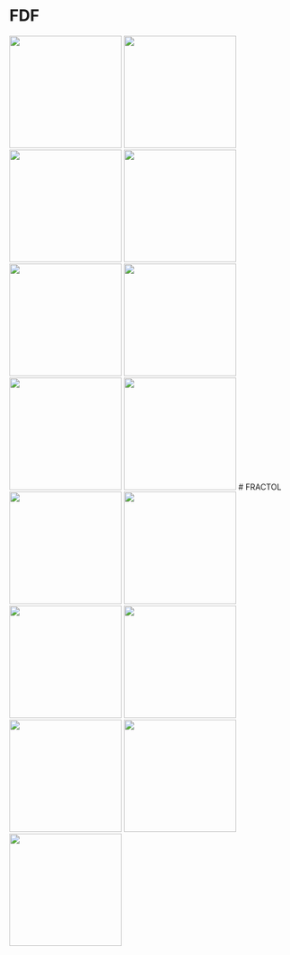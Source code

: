 # FDF
<img src="https://github.com/svelhinh/42_stages/blob/master/images/fdf/42.png" width="200">
<img src="https://github.com/svelhinh/42_stages/blob/master/images/fdf/europe.png" width="200">
<img src="https://github.com/svelhinh/42_stages/blob/master/images/fdf/joconde.png" width="200">
<img src="https://github.com/svelhinh/42_stages/blob/master/images/fdf/julia.png" width="200">
<img src="https://github.com/svelhinh/42_stages/blob/master/images/fdf/mandelbrot.png" width="200">
<img src="https://github.com/svelhinh/42_stages/blob/master/images/fdf/pylone.png" width="200">
<img src="https://github.com/svelhinh/42_stages/blob/master/images/fdf/pyramide.png" width="200">
<img src="https://github.com/svelhinh/42_stages/blob/master/images/fdf/sergio.png" width="200">
# FRACTOL
<img src="https://github.com/svelhinh/42_stages/blob/master/images/fractol/mandelbrot.png" width="200">
<img src="https://github.com/svelhinh/42_stages/blob/master/images/fractol/julia.png" width="200">
<img src="https://github.com/svelhinh/42_stages/blob/master/images/fractol/eye.png" width="200">
<img src="https://github.com/svelhinh/42_stages/blob/master/images/fractol/illuminati.png" width="200">
<img src="https://github.com/svelhinh/42_stages/blob/master/images/fractol/salad.png" width="200">
<img src="https://github.com/svelhinh/42_stages/blob/master/images/fractol/star.png" width="200">
<img src="https://github.com/svelhinh/42_stages/blob/master/images/fractol/waterdrop.png" width="200">
